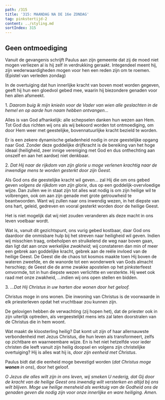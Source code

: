 ```yaml
---
path: /315
title: '315: MAANDAG NA DE 16e ZONDAG'
tag: pinkstertijd-2
content: ../styling.md
sortIndex: 315
---
```


## Geen ontmoediging

Vanuit de gevangenis schrijft Paulus aan zijn gemeente dat zij de moed niet mogen verliezen al is hij zelf in verdrukking geraakt. Integendeel meent hij, zijn wederwaardigheden mogen voor hen een reden zijn om te roemen. (Epistel van verleden zondag)

In de overtuiging dat hun innerlijke kracht van boven moet worden gegeven, geeft hij hun een gloedvol gebed mee, waarin hij biezondere genaden voor hen allen afsmeekt.

1\. _Daarom buig ik mijn knieën voor de Vader van wien alle geslachten in de hemel en op aarde hun naam hebben ontvangen..._

Alles is van God afhankelijk: alle schepselen danken hun wezen aan Hem. Tot God dus richten wij ons als wij bekoord worden tot ontmoediging, om door Hem weer met geestelijke, bovennatuurlijke kracht bezield te worden.

Er is een zekere dynamische geladenheid nodig in onze geestelijke opgang naar God. Zonder deze goddelijke drijfkracht is de bereiking van het hoge ideaal (heiligheid, zeer innige vereniging met God en dus onthechting aan onszelf en aan het aardse) niet denkbaar.

2\. _Dat Hij naar de rijkdom van zijn glorie u moge verlenen krachtig naar de inwendige mens te worden gesterkt door zijn Geest._

Als God ons die geestelijke kracht wil geven... zal Hij die om ons gebed geven _volgens de rijkdom van zijn glorie_, dus op een goddelijk-overvloedige wijze. Dan zullen we in staat zijn tot alles wat nodig is om zijn heilige wil te volbrengen, ook om aan zijn genade met grote getrouwheid te beantwoorden. Want wij zullen naar ons inwendig wezen, in het diepste van ons hart, geleid, gedreven en vooral gesterkt worden door de heilige Geest.

Het is niet mogelijk dat wij niet zouden veranderen als deze macht in ons leven voelbaar wordt.

Wat is, vanuit dit gezichtspunt, ons vurig gebed kostbaar, daar God ons daardoor die onmisbare hulp bij het streven naar heiligheid wil geven. Indien wij misschien traag, onbeholpen en struikelend de weg naar boven gaan, dan ligt dat aan onze werkelijke _zwakheid_; wij constateren dan min of meer een gebrek aan goddelijke kracht, gebrek aan de reële invloed van de heilige Geest. De Geest die de chaos tot kosmos maakte toen Hij boven de wateren zweefde, en de wanorde tot een wonderwerk van Gods almacht herschiep; de Geest die de arme zwakke apostelen op het pinksterfeest omvormde, tot in hun diepste wezen verlichtte en versterkte. Hij weet ook raad met onze zwakheid, ...indien wij ons open stellen en bidden.

3\. _...Dat Hij Christus in uw harten doe wonen door het geloof._

Christus moge in ons wonen. Die inwoning van Christus is de voorwaarde in elk priesterleven opdat het vruchtbaar zou kunnen zijn.

De gelovigen hebben de verwachting (zij hopen het), dat de priester ook in zijn uiterlijk optreden, als vergeestelijkt mens iets zal laten doorstralen van de Christus die in hem woont.

Wat maakt de kloosterling heilig? Dat komt uit zijn of haar allernauwste verbondenheid met Jezus Christus, die hun leven als transformeert, zelfs op zichtbare en waarneembare wijze. En is het niet hetzelfde voor ieder christen die leeft vanuit zijn heilig doopsel en volgens zijn christelijke overtuiging? Hij is alles wat hij is, _door zijn eenheid met Christus_.

Paulus bidt dat die eenheid moge bevestigd worden (_dat Christus moge __wonen__ in ons_), door het geloof.

_O Jezus die _alles_ wilt zijn in ons leven, wij smeken U nederig, dat Gij door de kracht van de heilige Geest ons inwendig wilt versterken en altijd bij ons wilt blijven. Moge uw heilige mensheid als werktuig van de Godheid ons de genaden geven die nodig zijn voor onze innerlijke en ware heiliging. Amen._
